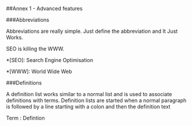 ##Annex 1 - Advanced features

###Abbreviations

Abbreviations are really simple. Just define the abbreviation and It Just Works.

SEO is killing the WWW. 

*[SEO]: Search Engine Optimisation

*[WWW]: World Wide Web


###Definitions

A definition list works similar to a normal list and is used to associate definitions with terms. Definition lists are started when a normal paragraph is followed by a line starting with a colon and then the definition text

Term
: Defintion
